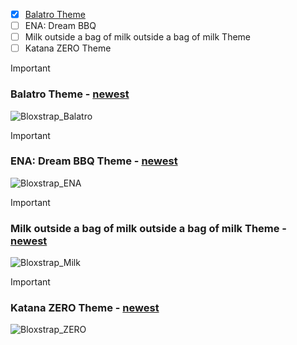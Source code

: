 - [x] [Balatro Theme](https://github.com/Teeenoob/BsThemes/edit/main/README.md#balatro-theme)
- [ ] ENA: Dream BBQ
- [ ] Milk outside a bag of milk outside a bag of milk Theme
- [ ] Katana ZERO Theme

> [!IMPORTANT]
> ### Balatro Theme - [newest](https://github.com/Teeenoob/BsThemes/raw/refs/heads/main/Balatro.zip)
>
> ![Bloxstrap_Balatro](https://raw.githubusercontent.com/Teeenoob/BsThemes/refs/heads/main/Bloxstrap_Balatro.gif)


> [!IMPORTANT]
> ### ENA: Dream BBQ Theme - [newest]()
>
> ![Bloxstrap_ENA]()


> [!IMPORTANT]
> ### Milk outside a bag of milk outside a bag of milk Theme - [newest]()
>
> ![Bloxstrap_Milk]()


> [!IMPORTANT]
> ### Katana ZERO Theme - [newest]()
>
> ![Bloxstrap_ZERO]()
